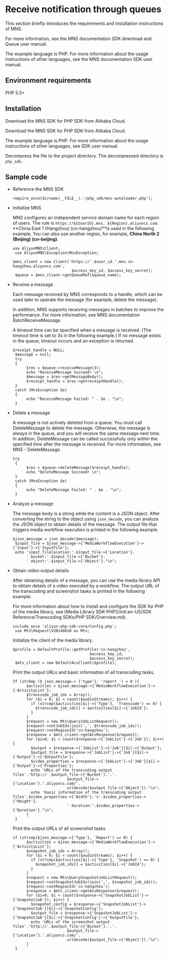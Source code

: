 # Receive notification through queues

This section briefly introduces the requirements and installation instructions of MNS.

For more information, see the MNS documentation SDK download and Queue user manual.

The example language is PHP. For more information about the usage instructions of other languages, see the MNS documentation SDK user manual.

## Environment requirements

PHP 5.5+

## Installation

Download the MNS SDK for PHP SDK from Alibaba Cloud.

Download the MNS SDK for PHP SDK from Alibaba Cloud.

The example language is PHP. For more information about the usage instructions of other languages, see SDK user manual.

Decompress the file to the project directory. The decompressed directory is `php_sdk`.

## Sample code

-   Reference the MNS SDK

    ```
    require_once(dirname(__FILE__).'/php_sdk/mns-autoloader.php');
    ```

-   Initialize MNS

    MNS configures an independent service domain name for each region of users. The rule is `https://${UserId}.mns. ${Region}.aliyuncs.com`. **China East 1 \(Hangzhou\) \(cn-hangzhou\)**is used in the following example. You can also use another region, for example, **China North 2 \(Beijing\) \(cn-beijing\)**.

    ```
    use AliyunMNS\Client;
     use AliyunMNS\Exception\MnsException;
    ```

    ```
    $mns_client = new Client('https://'.$user_id.'.mns.cn-hangzhou.aliyuncs.com',
                              $access_key_id, $access_key_secret);
     $queue = $mns_client->getQueueRef($queue_name);
    ```

-   Receive a message

    Each message received by MNS corresponds to a handle, which can be used later to operate the message \(for example, delete the message\).

    In addition, MNS supports receiving messages in batches to improve the performance. For more information, see MNS documentation BatchReceiveMessage.

    A timeout time can be specified when a message is received. \(The timeout time is set to 3s in the following example.\) If no message exists in the queue, timeout occurs and an exception is returned.

    ```
    $receipt_handle = NULL;
     $message = null;
     try
     {
          $res = $queue->receiveMessage(3);
          echo "ReceiveMessage Succeed! \n";
          $message = $res->getMessageBody();
          $receipt_handle = $res->getreceiptHandle();
     }
     catch (MnsException $e)
     {
          echo "ReceiveMessage Failed: " . $e . "\n";
     }
    ```

-   Delete a message

    A message is not actively deleted from a queue. You must call DeleteMessage to delete the message. Otherwise, the message is always in the queue, and you will receive the same message next time. In addition, DeleteMessage can be called successfully only within the specified time after the message is received. For more information, see MNS - DeleteMessage.

    ```
    try
     {
          $res = $queue->deleteMessage($receipt_handle);
          echo "DeleteMessage Succeed! \n";
     }
     catch (MnsException $e)
     {
          echo "DeleteMessage Failed: " . $e . "\n";
     }
    ```

-   Analyze a message

    The message body is a string while the content is a JSON object. After converting the string to the object using `json_decode`, you can analyze the JSON object to obtain details of the message. The output file that triggers media workflow execution is printed in the following example.

    ```
    $json_message = json_decode($message);
     $input_file = $json_message->{'MediaWorkflowExecution'}->{'Input'}->{'InputFile'};
     echo 'input_filelocation:'.$input_file->{'Location'}.
          ' bucket:'.$input_file->{'Bucket'}.
          ' object:'.$input_file->{'Object'}."\n";
    ```

-   Obtain video output details

    After obtaining details of a message, you can use the media library API to obtain details of a video executed by a workflow. The output URL of the transcoding and screenshot tasks is printed in the following example.

    For more information about how to install and configure the SDK for PHP of the media library, see [Media Library SDK-PHP](/intl.en-US/SDK Reference/Transcoding SDKs/PHP SDK/Overview.md).

    ```
    include_once 'aliyun-php-sdk-core/Config.php';
     use Mts\Request\V20140618 as Mts;
    ```

    Initialize the client of the media library.

    ```
    $profile = DefaultProfile::getProfile('cn-hangzhou',
                                      $access_key_id,
                                      $access_key_secret);
     $mts_client = new DefaultAcsClient($profile);
    ```

    Print the output URLs and basic information of all transcoding tasks.

    ```
    If (strbmp ($ json_message-> {'type'}, 'report ') = 0 ){
          $activities = $json_message->{'MediaWorkflowExecution'}->{'ActivityList'};
          $transcode_job_ids = Array();
          for ($i = 0; $i < count($audioStreams); $i++) {
            if (strcmp($activities[$i]->{'Type'}, 'Transcode') == 0) {
              $transcode_job_ids[] = $activities[$i]->{'JobId'};
            }
          }
          $request = new Mts\QueryJobListRequest();
          $request->setJobIds(join(',', $transcode_job_ids));
          $request->setRegionId('cn-hangzhou');
          $response = $mts_client->getAcsResponse($request);
          for ($i=0; $i < count($response->{'JobList'}->{'Job'}); $i++) {
            $output = $response->{'JobList'}->{'Job'}[$i]->{'Output'};
            $output_file = $response->{'JobList'}->{'Job'}[$i]->{'Output'}->{'OutputFile'};
            $video_properties = $response->{'JobList'}->{'Job'}[$i]->{'Output'}->{'Properties'};
            echo 'URLs of the transcoding output files'.'http://'.$output_file->{'Bucket'}.'.'.
                            $output_file->{'Location'}.'.aliyuncs.com/'.
                            urldecode($output_file->{'Object'})."\n";
            echo 'basic information of the transcoding output files'.$video_properties->{'Width'}.'x'.$video_properties->{'Height'}.
                            ' duration:'.$video_properties->{'Duration'}."\n";
          }
     }
    ```

    Print the output URLs of all screenshot tasks.

    ```
    if (strcmp($json_message->{'Type'}, 'Report') == 0) {
          $activities = $json_message->{'MediaWorkflowExecution'}->{'ActivityList'};
          $snapshot_job_ids = Array();
          for ($i = 0; $i < count($audioStreams); $i++) {
            if (strcmp($activities[$i]->{'Type'}, 'Snapshot') == 0) {
              $snapshot_job_ids[] = $activities[$i]->{'JobId'};
            }
          }
          $request = new Mts\QuerySnapshotJobListRequest();
          $request->setSnapshotJobIds(join(',', $snapshot_job_ids));
          $request->setRegionId('cn-hangzhou');
          $response = $mts_client->getAcsResponse($request);
          for ($i=0; $i < count($response->{'SnapshotJobList'}->{'SnapshotJob'}); $i++) {
            $snapshot_config = $response->{'SnapshotJobList'}->{'SnapshotJob'}[$i]->{'SnapshotConfig'};
            $output_file = $response->{'SnapshotJobList'}->{'SnapshotJob'}[$i]->{'SnapshotConfig'}->{'OutputFile'};
            echo 'URLs of the screenshot output files'.'http://'.$output_file->{'Bucket'}.'.'.
                            $output_file->{'Location'}.'.aliyuncs.com/'.
                            urldecode($output_file->{'Object'})."\n";
          }
     }
    ```


